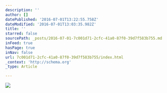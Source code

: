 ```yaml
---
description: ''
author: []
datePublished: '2016-07-01T13:22:55.758Z'
dateModified: '2016-07-01T13:03:35.982Z'
title: ''
starred: false
sourcePath: _posts/2016-07-01-7c001d71-2cfc-41a0-87f0-39d7f583b755.md
inFeed: true
hasPage: true
inNav: false
url: 7c001d71-2cfc-41a0-87f0-39d7f583b755/index.html
_context: 'http://schema.org'
_type: Article

---
```

![](https://the-grid-user-content.s3-us-west-2.amazonaws.com/908ee0f0-cc32-4af5-a514-74cfbbb4b99b.jpg)